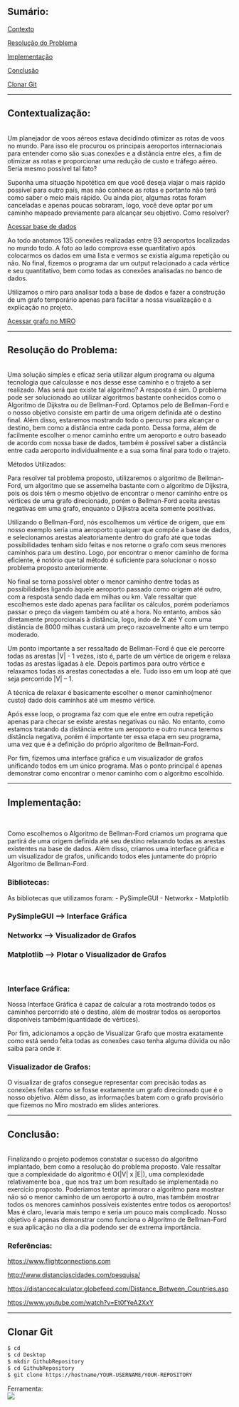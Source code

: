 ## Sumário:

[Contexto](#contextualização) 

[Resolução do Problema](#resolução-do-problema)

[Implementação](#implementação)

[Conclusão](#conclusão)

[Clonar Git](#clonar-git)

____

## Contextualização:
<br>
Um planejador de voos aéreos estava decidindo otimizar as rotas de voos no mundo. Para isso ele procurou os principais aeroportos internacionais para entender como são suas conexões e a distância entre eles, a fim de otimizar as rotas e proporcionar uma redução de custo e tráfego aéreo. Seria mesmo possível tal fato?

Suponha uma situação hipotética em que você deseja viajar o mais rápido possível para outro país, mas não conhece as rotas e portanto não terá como saber o meio mais rápido. Ou ainda pior, algumas rotas foram canceladas e apenas poucas sobraram, logo, você deve optar por um caminho mapeado previamente para alcançar seu objetivo. Como resolver?

[Acessar base de dados](https://drive.google.com/file/d/1V86ZiVePa0FSoB-TZ38AkVKpghoIvRgv/view)

Ao todo anotamos 135 conexões realizadas entre 93 aeroportos localizadas no mundo todo.
A foto ao lado comprova esse quantitativo após colocarmos os dados em uma lista e vermos se existia alguma repetição ou não. 
No final, fizemos o programa dar um output relacionado a cada vértice e seu quantitativo, bem como todas as conexões analisadas no banco de dados.

Utilizamos o miro para analisar toda a base de dados e fazer a construção de um grafo temporário apenas para facilitar a nossa visualização e a explicação no projeto.

[Acessar grafo no MIRO](https://miro.com/app/board/uXjVO80ehqk=/)

______
## Resolução do Problema: 
<br>
Uma solução simples e eficaz seria utilizar algum programa ou alguma tecnologia que calculasse e nos desse esse caminho e o trajeto a ser realizado. Mas será que existe tal algoritmo?
A resposta é sim. O problema pode ser solucionado ao utilizar algoritmos bastante conhecidos como o Algoritmo de Dijkstra ou de Bellman-Ford. Optamos pelo de Bellman-Ford e o nosso objetivo consiste em partir de uma origem definida até o destino final. Além disso, estaremos mostrando todo o percurso para alcançar o destino, bem como a distância entre cada ponto.
Dessa forma, além de facilmente escolher o menor caminho entre um aeroporto e outro baseado de acordo com nossa base de dados, também é possível saber a distância entre cada aeroporto individualmente e a sua soma final para todo o trajeto.

Métodos Utilizados:

Para resolver tal problema proposto, utilizaremos o algoritmo de Bellman-Ford, um algoritmo que se assemelha bastante com o algoritmo de Dijkstra, pois os dois têm o mesmo objetivo de encontrar o menor caminho entre os vértices de uma grafo direcionado, porém o Bellman-Ford aceita arestas negativas em uma grafo, enquanto o Dijkstra aceita somente positivas. 

Utilizando o Bellman-Ford, nós escolhemos um vértice de origem, que em nosso exemplo seria uma aeroporto qualquer que compõe a base de dados,  e selecionamos arestas aleatoriamente dentro do grafo até que todas possibilidades tenham sido feitas e nos retorne o grafo com seus menores caminhos para um destino. Logo, por encontrar o menor caminho de forma eficiente, é notório que tal método é suficiente para solucionar o nosso problema proposto anteriormente. 

No final se torna possível obter o menor caminho dentre todas as possibilidades ligando àquele aeroporto passado como origem até outro, com a resposta sendo dada em milhas ou km. Vale ressaltar que escolhemos este dado apenas para facilitar os cálculos, porém poderíamos passar o preço da viagem também ou até a hora. No entanto, ambos são diretamente proporcionais à distância, logo, indo de X até Y com uma distância de 8000 milhas custará um preço razoavelmente alto e um tempo moderado.

Um ponto importante a ser ressaltado de Bellman-Ford é que ele percorre todas as arestas |V| - 1 vezes, isto é, parte de um vértice de origem e relaxa todas as arestas ligadas à ele. Depois partimos para outro vértice e relaxamos todas as arestas conectadas a ele. Tudo isso em um loop até que seja percorrido |V| – 1. 

A técnica de relaxar é basicamente escolher o menor caminho(menor custo) dado dois caminhos até um mesmo vértice. 

Após esse loop, o programa faz com que ele entre em outra repetição apenas para checar se existe arestas negativas ou não. No entanto, como estamos tratando da distância entre um aeroporto e outro nunca teremos distância negativa, porém é importante ter essa etapa em seu programa, uma vez que é a definição do próprio algoritmo de Bellman-Ford.

Por fim, fizemos uma interface gráfica e um visualizador de grafos unificando todos em um único programa. Mas o ponto principal é apenas demonstrar como encontrar o menor caminho com o algoritmo escolhido.

____

## Implementação:
<br>

Como escolhemos o Algoritmo de Bellman-Ford criamos um programa que partirá de uma origem definida até seu destino relaxando todas as arestas existentes na base de dados. Além disso, criamos uma interface gráfica e um visualizador de grafos, unificando todos eles juntamente do próprio Algoritmo de Bellman-Ford.

### Bibliotecas:

As bibliotecas que utilizamos foram:
	- PySimpleGUI
	- Networkx
	- Matplotlib

### PySimpleGUI --> Interface Gráfica
### Networkx --> Visualizador de Grafos
### Matplotlib --> Plotar o Visualizador de Grafos
<br>

### Interface Gráfica:

Nossa Interface Gráfica é capaz de calcular a rota mostrando todos os caminhos percorrido até o destino, além de mostrar todos os aeroportos disponíveis também(quantidade de vértices).

Por fim, adicionamos a opção de Visualizar Grafo que mostra exatamente como está sendo feita todas as conexões caso tenha alguma dúvida ou não saiba para onde ir.

### Visualizador de Grafos:

O visualizar de grafos consegue representar com precisão todas as conexões feitas como se fosse exatamente um grafo direcionado que é o nosso objetivo. Além disso, as informações batem com o grafo provisório que fizemos no Miro mostrado em slides anteriores.

_____

## Conclusão:
<br>
Finalizando o projeto podemos constatar o sucesso do algoritmo implantado, bem como a resolução do problema proposto. Vale ressaltar que a complexidade do algoritmo é O(|V| x |E|), uma complexidade relativamente boa , que nos traz um bom resultado se implementada no exercício proposto. 
Poderíamos tentar aprimorar o algoritmo para mostrar não só o menor caminho de um aeroporto à outro, mas também mostrar todos os menores caminhos possíveis existentes entre todos os aeroportos! Mas é claro, levaria mais tempo e seria um pouco mais complicado. Nosso objetivo é apenas demonstrar como funciona o Algoritmo de Bellman-Ford e sua aplicação no dia a dia podendo ser de extrema importância.

<br>

### Referências:

https://www.flightconnections.com

http://www.distanciascidades.com/pesquisa/

https://distancecalculator.globefeed.com/Distance_Between_Countries.asp

https://www.youtube.com/watch?v=Et0fYeA2XxY

___
## Clonar Git

```bash
$ cd 
$ cd Desktop
$ mkdir GithubRepository
$ cd GithubRepository
$ git clone https://hostname/YOUR-USERNAME/YOUR-REPOSITORY

```

Ferramenta:<br>
<img src="https://img.shields.io/badge/Python-3776AB?style=for-the-badge&logo=python&logoColor=white">
